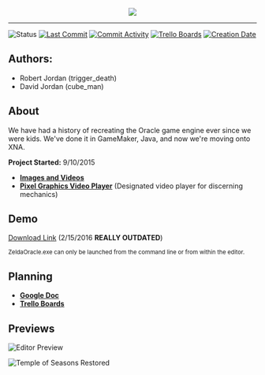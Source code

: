 <p align="center"><img src="https://raw.githubusercontent.com/trigger-death/ZeldaOracle/develop/OracleEngineLogo.png"/></p>

***

![Status](https://img.shields.io/badge/on%20hiatus-april%202018-D82B2B.svg?style=flat)
[![Last Commit](https://img.shields.io/github/last-commit/trigger-death/ZeldaOracle.svg)](https://github.com/trigger-death/ZeldaOracle/commits/develop)
[![Commit Activity](https://img.shields.io/github/commit-activity/y/trigger-death/ZeldaOracle.svg)](https://github.com/trigger-death/ZeldaOracle/commits/develop)
[![Trello Boards](https://img.shields.io/badge/trello-3%20boards-026AA7.svg?style=flat)](https://trello.com/zeldaoracleengine)
[![Creation Date](https://img.shields.io/badge/created-september%202015-A642FF.svg?style=flat)](https://github.com/trigger-death/ZeldaOracle/commit/9da98a1d797ae34e845fe49c3440a4406f4d5381)

## Authors:
* Robert Jordan (trigger_death)
* David Jordan (cube_man)

## About

We have had a history of recreating the Oracle game engine ever since we were kids. We've done it in GameMaker, Java, and now we're moving onto XNA.

**Project Started:** 9/10/2015

* **[Images and Videos](https://github.com/trigger-death/ZeldaOracle/wiki/Media)**
* **[Pixel Graphics Video Player](https://github.com/trigger-death/PGVideoPlayer)** (Designated video player for discerning mechanics)

## Demo

[Download Link](http://www.mediafire.com/download/ke7ny7zuh487xir/Zelda+Oracle+Engine+Demo+3.zip) (2/15/2016 **REALLY OUTDATED**)

<sup>ZeldaOracle.exe can only be launched from the command line or from within the editor.</sup>

## Planning

* **[Google Doc](https://docs.google.com/document/d/1ttofVFRGUmLg7y79PeAXAQOPG_dDkfcC45kMf8m9Qls/edit)**
* **[Trello Boards](https://trello.com/zeldaoracleengine)**

## Previews

![Editor Preview](https://i.imgur.com/1PO7zBv.png)

![Temple of Seasons Restored](https://i.imgur.com/heQ9a1p.png)
